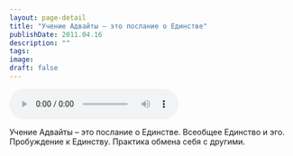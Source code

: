 ```yaml
---
layout: page-detail
title: "Учение Адвайты – это послание о Единстве"
publishDate: 2011.04.16
description: ""
tags:
image:
draft: false
---
```


<audio title="2011.04.16 - Учение Адвайты – это послание о Единстве.mp3" src="https://filer-api.advayta.org/v1.0/public/files/73901" controls=""></audio>

 Учение Адвайты – это послание о Единстве. Всеобщее Единство и эго.  
 Пробуждение к Единству. Практика обмена себя с другими.  

  
